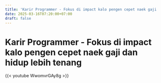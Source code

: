 ```yaml
---
title: 'Karir Programmer - Fokus di impact kalo pengen cepet naek gaji dan hidup lebih tenang'
date: 2025-03-16T07:20:00+07:00
draft: false
---
```


# Karir Programmer - Fokus di impact kalo pengen cepet naek gaji dan hidup lebih tenang

{{< youtube WwomvrGAy8g >}}
